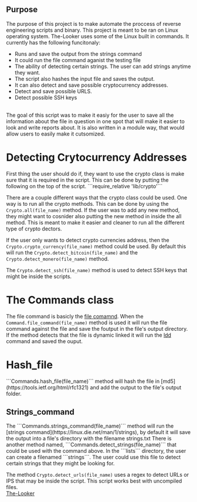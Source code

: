 ## Purpose
The purpose of this project is to make automate the proccess of reverse engineering scripts and binary. 
This project is meant to be ran on Linux operating system. The-Looker uses some of the Linux built in commands.
It currently has the following funcitonaly:<br>

<ul>
  <li>Runs and save the output from the strings command<br></li>
  <li>It could run the file command aganist the testing file<br></li>
  <li>The ability of detecting certain strings. The user can add strings anytime they want.<br></li>
  <li>The script also hashes the input file and saves the output.<br></li>
  <li>It can also detect and save possible cryptocurrency addresses.<br></li>
  <li>Detect and save possible URLS.<br></li>
  <li>Detect possible SSH keys<br></li>
 </ul>
  <br>
  The goal of this script was to make it easiy for the user to save all the information about the file in question in one spot that will make it 
  easier to look and write reports about. It is also written in a module way,  that would allow users to easily make it cutsomized.  
  <br>
<h1>Detecting Crytocurrency Addresses</h1>
  First thing the user should do if, they want to use the crypto class is make sure that it is required in the
  script. This can be done by putting the following on the top of the script. ```require_relative 'lib/crypto'```<br>
  
  There are a couple different ways that the crypto class could be used. One way is to run all the crypto methods. This can be done by using 
  the ```Crypto.all(file_name)``` method. If the user was to add any new method, they might want to cosnider also putting the new method in inside the
  all method. This is meant to make it easier and cleaner to run all the different type of crypto dectors. 
  
  If the user only wants to detect crypto currencies address, then the ```Crypto.crypto_currency(file_name)``` method could be used. 
  By default this will run the ```Crypto.detect_bitcoin(file_name)``` and the ```Crypto.detect_monero(file_name)``` method. <br>
  
  
  The ```Crypto.detect_ssh(file_name)``` method is used to detect SSH keys that might be inside the scripts.
  
<h1>The Commands class</h1>
   
   The file command is basicly the [file comamnd](http://man7.org/linux/man-pages/man1/file.1.html). When the ```Command.file_command(file_name)``` method is used
   it will run the file command against the file and save the foutput in the file's output directory.  If the method detects that the file is dynamic linked it will run
   the [ldd](http://man7.org/linux/man-pages/man1/ldd.1.html) command and saved the ouput.
   <h1>Hash_file</h1>
   ```Commands.hash_file(file_name)``` method will hash the file in [md5](https://tools.ietf.org/html/rfc1321) and add the output to the file's output folder.
  <h2>Strings_command</h2>
  The ```Commands.strings_command(file_name)```  method will run the [strings command](https://linux.die.net/man/1/strings), by default it will save the output into a file's directory with the filename strings.txt
  There is another method named, ```Commands.detect_strings(file_name)``` that could be used with the command above. In the ```lists``` directory, the user can create a filenamed ```strings```. The user 
  could use this file to detect certain strings that they might be looking for. 
  
  
  The method ```Crypto.detect_urls(file_name)``` uses a regex to detect URLs or IPS that may be inside the script. This script works best with uncompiled files.
<br> [The-Looker](https://github.com/Michael-Meade/Ruby_RE)
